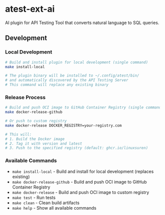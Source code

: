 # atest-ext-ai

AI plugin for API Testing Tool that converts natural language to SQL queries.

## Development

### Local Development

```bash
# Build and install plugin for local development (single command)
make install-local

# The plugin binary will be installed to ~/.config/atest/bin/
# and automatically discovered by the API Testing Server
# This command will replace any existing binary
```

### Release Process

```bash
# Build and push OCI image to GitHub Container Registry (single command)
make docker-release-github

# Or push to custom registry
make docker-release DOCKER_REGISTRY=your-registry.com

# This will:
# 1. Build the Docker image
# 2. Tag it with version and latest
# 3. Push to the specified registry (default: ghcr.io/linuxsuren)
```

### Available Commands

- `make install-local` - Build and install for local development (replaces existing)
- `make docker-release-github` - Build and push OCI image to GitHub Container Registry
- `make docker-release` - Build and push OCI image to custom registry
- `make test` - Run tests
- `make clean` - Clean build artifacts
- `make help` - Show all available commands

